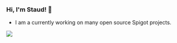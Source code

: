### Hi, I'm Staud! 👋


- I am a currently working on many open source Spigot projects.

<img src="https://github-readme-stats.vercel.app/api?username=staudlol&&show_icons=true&title_color=#5f07ed&icon_color=#5f07ed&text_color=daf7dc&bg_color=151515">
